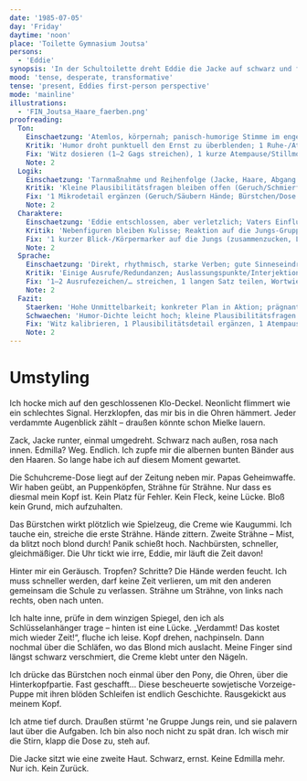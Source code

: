 ```yaml
---
date: '1985-07-05'
day: 'Friday'
daytime: 'noon'
place: 'Toilette Gymnasium Joutsa'
persons:
  - 'Eddie'
synopsis: 'In der Schultoilette dreht Eddie die Jacke auf schwarz und färbt hastig mit Schuhcreme die Haare, um unerkannt mit den anderen das Gebäude zu verlassen.'
mood: 'tense, desperate, transformative'
tense: 'present, Eddies first-person perspective'
mode: 'mainline'
illustrations:
  - 'FIN_Joutsa_Haare_faerben.png'
proofreading:
  Ton:
    Einschaetzung: 'Atemlos, körpernah; panisch‑humorige Stimme im engen Toilettenraum.'
    Kritik: 'Humor droht punktuell den Ernst zu überblenden; 1 Ruhe-/Atempause vor dem Aufbruch würde die Spannung steigern.'
    Fix: 'Witz dosieren (1–2 Gags streichen), 1 kurze Atempause/Stillmoment setzen, 1 Satz echte Verunsicherung („erkenne ich mich noch?“).'
    Note: 2
  Logik:
    Einschaetzung: 'Tarnmaßnahme und Reihenfolge (Jacke, Haare, Abgang mit Gruppe) sind plausibel.'
    Kritik: 'Kleine Plausibilitätsfragen bleiben offen (Geruch/Schmierflecken, Entsorgung/Verstauen des Bürstchens).'
    Fix: '1 Mikrodetail ergänzen (Geruch/Säubern Hände; Bürstchen/Dose verstauen), Abgang im Pulk kurz markieren.'
    Note: 2
  Charaktere:
    Einschaetzung: 'Eddie entschlossen, aber verletzlich; Vaters Einfluss spürbar.'
    Kritik: 'Nebenfiguren bleiben Kulisse; Reaktion auf die Jungs-Gruppe könnte Eddies Nervosität noch stärker spiegeln.'
    Fix: '1 kurzer Blick-/Körpermarker auf die Jungs (zusammenzucken, Luft anhalten), 1 Dank/Fluch an Papa als Gedankensplitter.'
    Note: 2
  Sprache:
    Einschaetzung: 'Direkt, rhythmisch, starke Verben; gute Sinneseindrücke (Licht, Geräusche, Haptik).'
    Kritik: 'Einige Ausrufe/Redundanzen; Auslassungspunkte/Interjektionen minimal straffen.'
    Fix: '1–2 Ausrufezeichen/… streichen, 1 langen Satz teilen, Wortwiederholung reduzieren.'
    Note: 2
  Fazit:
    Staerken: 'Hohe Unmittelbarkeit; konkreter Plan in Aktion; prägnantes Impro‑Detail (Schuhcreme).'
    Schwaechen: 'Humor-Dichte leicht hoch; kleine Plausibilitätsfragen (Geruch/Schmiere).'
    Fix: 'Witz kalibrieren, 1 Plausibilitätsdetail ergänzen, 1 Atempause setzen.'
    Note: 2
---
```


# Umstyling

Ich hocke mich auf den geschlossenen Klo-Deckel. Neonlicht flimmert wie ein
schlechtes Signal. Herzklopfen, das mir bis in die Ohren hämmert. Jeder
verdammte Augenblick zählt – draußen könnte schon Mielke lauern.

Zack, Jacke runter, einmal umgedreht. Schwarz nach außen, rosa nach innen.
Edmilla? Weg. Endlich. Ich zupfe mir die albernen bunten Bänder aus den Haaren.
So lange habe ich auf diesem Moment gewartet.

Die Schuhcreme-Dose liegt auf der Zeitung neben mir. Papas Geheimwaffe. Wir
haben geübt, an Puppenköpfen, Strähne für Strähne. Nur dass es diesmal mein Kopf
ist. Kein Platz für Fehler. Kein Fleck, keine Lücke. Bloß kein Grund, mich
aufzuhalten.

Das Bürstchen wirkt plötzlich wie Spielzeug, die Creme wie Kaugummi. Ich tauche
ein, streiche die erste Strähne. Hände zittern. Zweite Strähne – Mist, da blitzt
noch blond durch! Panik schießt hoch. Nachbürsten, schneller, gleichmäßiger. Die
Uhr tickt wie irre, Eddie, mir läuft die Zeit davon!

Hinter mir ein Geräusch. Tropfen? Schritte? Die Hände werden feucht. Ich muss
schneller werden, darf keine Zeit verlieren, um mit den anderen gemeinsam die
Schule zu verlassen. Strähne um Strähne, von links nach rechts, oben nach unten.

Ich halte inne, prüfe in dem winzigen Spiegel, den ich als Schlüsselanhänger
trage – hinten ist eine Lücke. „Verdammt! Das kostet mich wieder Zeit!“, fluche
ich leise. Kopf drehen, nachpinseln. Dann nochmal über die Schläfen, wo das
Blond mich auslacht. Meine Finger sind längst schwarz verschmiert, die Creme
klebt unter den Nägeln.

Ich drücke das Bürstchen noch einmal über den Pony, die Ohren, über die
Hinterkopfpartie. Fast geschafft... Diese bescheuerte sowjetische Vorzeige-Puppe
mit ihren blöden Schleifen ist endlich Geschichte. Rausgekickt aus meinem Kopf.

Ich atme tief durch. Draußen stürmt 'ne Gruppe Jungs rein, und sie palavern laut
über die Aufgaben. Ich bin also noch nicht zu spät dran. Ich wisch mir die
Stirn, klapp die Dose zu, steh auf.

Die Jacke sitzt wie eine zweite Haut. Schwarz, ernst. Keine Edmilla mehr. Nur
ich. Kein Zurück.
